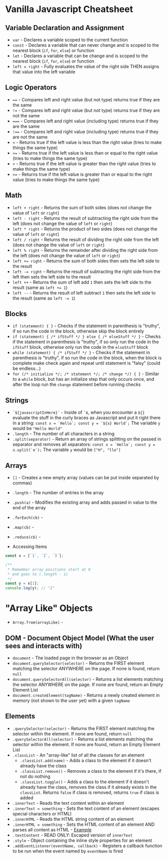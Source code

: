 # Vanilla Javascript Cheatsheet

## Variable Declaration and Assignment

* `var` - Declares a variable scoped to the current function
* `const` - Declares a variable that can never change and is scoped to the nearest block (`if`, `for`, `else`) or function
* `let` - Declares a variable that can be change and is scoped to the nearest block (`if`, `for`, `else`) or function
* `left = right` - Fully evaluates the value of the right side THEN assigns that value into the left variable

## Logic Operators

* `==` - Compares left and right value (but not type) returns true if they are the same
* `!=` - Compares left and right value (but not type) returns true if they are not the same
* `===` - Compares left and right value (including type) returns true if they are the same
* `!==` - Compares left and right value (including type) returns true if they are not the same
* `<` - Returns true if the left value is less than the right value (tries to make things the same type)
* `<=` - Returns true if the left value is less than or equal to the right value (tries to make things the same type)
* `>` - Returns true if the left value is greater than the right value (tries to make things the same type)
* `>=` - Returns true if the left value is greater than or equal to the right value (tries to make things the same type)

## Math

* `left + right` - Returns the sum of both sides (does not change the value of `left` or `right`)
* `left - right` - Returns the result of subtracting the right side from the left (does not change the value of `left` or `right`)
* `left * right` - Returns the product of two sides (does not change the value of `left` or `right`)
* `left / right` - Returns the result of dividing the right side from the left (does not change the value of `left` or `right`)
* `left % right` - Returns the remainder after dividing the right side from the left (does not change the value of `left` or `right`)
* `left += right` - Returns the sum of both sides then sets the left side to the result
* `left -= right` - Returns the result of subtracting the right side from the left then sets the left side to the result
* `left ++` - Returns the sum of left add `1` then sets the left side to the result (same as `left += 1`)
* `left --` - Returns the result of left subtract `1` then sets the left side to the result (same as `left -= 1`)

## Blocks

* `if (statement) { }` - Checks if the statement in parenthesis is "truthy", if so run the code in the block, otherwise skip the block entirely
* `if (statement) { /* ifStuff */ } else { /* elseStuff */ }` - Checks if the statement in parenthesis is "truthy", if so only run the code in the `ifStuff` block, otherwise only run the code in the `elseStuff` block
* `while (statement) { /* ifStuff */ }` - Checks if the statement in parenthesis is "truthy", if so run the code in the block, when the block is complete make check again and repeat until statement is "falsy" (could be endless...)
* `for (/* initialize */; /* statement */; /* change */) { }` - Similar to a `while` block, but has an initialize step that only occurs once, and after the loop run the `change` statement before running checks

## Strings

* `` `${javascriptInHere}` `` - Inside of `` ` ``s, when you encounter a `${}` evaluate the stuff in the curly braces as Javascript and put it right there in a string: ``const x = `Hello`; const y = `${x} World`;`` The variable `y` would be `"Hello World"`
* `.length` - The number of all characters in a string
* `.split(separator)` - Return an array of strings splitting on the passed in separator and removes all separators: ``const x = `Hello`; const y = x.split(`e`);`` The variable `y` would be `["H", "llo"]`

## Arrays

* `[]` - Creates a new empty array (values can be put inside separated by commas)
* `.length` - The number of entries in the array
* `.push(a)` - Modifies the existing array and adds passed in value to the end of the array
* `.forEach(cb)` -
* `.map(cb)` -
* `.reduce(cb)` -

* Accessing Items

```js
const x = [`1`, `2`, `3`];

/**
 * Remember array positions start at 0
 * and goes to (.length - 1)
 */
const y = x[1];
console.log(y); // "2"
```

# "Array Like" Objects

* `Array.from(arrayLike)` -

## DOM - Document Object Model (What the user sees and interacts with)

* `document` - The loaded page in the browser as an Object
* `document.querySelector(selector)` - Returns the FIRST element matching the selector ANYWHERE on the page. If none is found, return `null`
* `document.querySelectorAll(selector)` - Returns a list elements matching the selector ANYWHERE on the page. If none are found, return an Empty Element List
* `document.createElement(tagName)` - Returns a newly created element in memory (not shown to the user yet) with a given `tagName`

## Elements

* `.querySelector(selector)` - Returns the FIRST element matching the selector within the element. If none are found, return `null`
* `.querySelectorAll(selector)` - Returns a list elements matching the selector within the element. If none are found, return an Empty Element List
* `.classList` - An "array-like" list of all the classes for an element
  - `.classList.add(name)` - Adds a class to the element if it doesn't already have the class
  - `.classList.remove()` - Removes a class to the element if it's there, if not do nothing
  - `.classList.toggle()` - Adds a class to the element if it doesn't already have the class,
    removes the class if it already exists in the `classList`.
    Returns `false` if class is removed, returns `true` if class is added
* `.innerText` - Reads the text content within an element
* `.innerText = something` - Sets the text content of an element (escapes special characters or HTML)
* `.innerHTML` - Reads the HTML string content of an element
* `.innerHTML = something` - Sets the HTML content of an element AND parses all content as HTML - [Example](http://codepen.io/anon/pen/VapBjV)
* `.textContent` - READ ONLY: Escaped version of `innerText`
* `.style` - Object containing the inline style properties for an element
* `.addEventListener(eventName, callback)` - Registers a callback function to be run when the event named by `eventName` is fired
